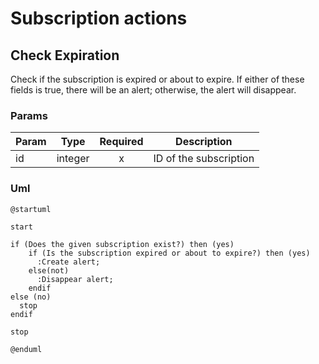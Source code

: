 # Subscription actions

## Check Expiration

Check if the subscription is expired or about to expire. 
If either of these fields is true, there will be an alert; otherwise, the alert will disappear.

### Params

| Param | Type    | Required | Description             |
|-------|---------|:--------:|-------------------------|
| id    | integer |    x     | ID of the subscription  |

### Uml

```puml
@startuml

start

if (Does the given subscription exist?) then (yes)
    if (Is the subscription expired or about to expire?) then (yes)
      :Create alert;
    else(not)
      :Disappear alert;
    endif
else (no)
  stop
endif

stop

@enduml
```
